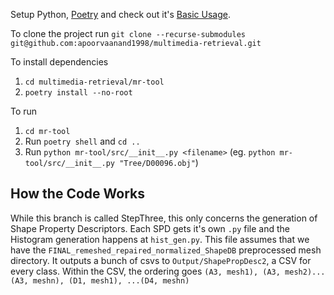 Setup Python, [Poetry](https://python-poetry.org/) and check out it's [Basic Usage](https://python-poetry.org/docs/basic-usage/).

To clone the project run `git clone --recurse-submodules git@github.com:apoorvaanand1998/multimedia-retrieval.git`

To install dependencies 
1. `cd multimedia-retrieval/mr-tool`
2. `poetry install --no-root`

To run 
1. `cd mr-tool`
2. Run `poetry shell` and `cd ..`
3. Run `python mr-tool/src/__init__.py <filename>` (eg. `python mr-tool/src/__init__.py "Tree/D00096.obj"`)

## How the Code Works

While this branch is called StepThree, this only concerns the generation of Shape Property Descriptors. Each SPD gets it's own `.py` file and the Histogram generation happens at `hist_gen.py`. This file assumes that we have the `FINAL_remeshed_repaired_normalized_ShapeDB` preprocessed mesh directory. It outputs a bunch of csvs to `Output/ShapePropDesc2`, a CSV for every class. Within the CSV, the ordering goes `(A3, mesh1), (A3, mesh2)...(A3, meshn), (D1, mesh1), ...(D4, meshn)`
